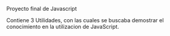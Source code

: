 Proyecto final de Javascript

Contiene 3 Utilidades, con las cuales se buscaba demostrar el conocimiento en la utilizacion de JavaScript.
